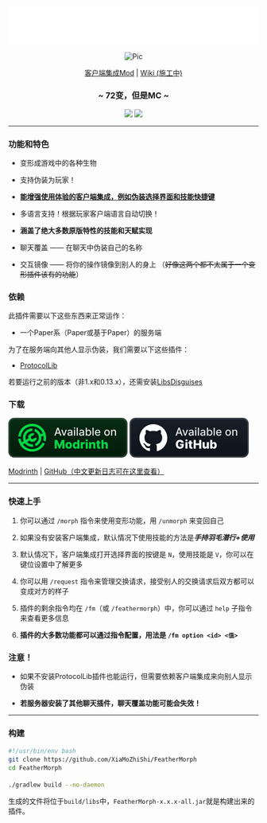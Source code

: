 ![cover](./assets/cover.png)

<div align="center">

![Pic](https://cdn.modrinth.com/data/ydNDeiDX/images/9e71cabf14eb3c0ccaef48d7b81410d79dc04261.png)

[客户端集成Mod](https://modrinth.com/mod/feathermorphclient) | [Wiki (施工中)](https://github.com/XiaMoZhiShi/FeatherMorph/wiki)

<h3> ~ 72变，但是MC ~ </h3>

<p align="center">
  <img src="https://github.com/XiaMoZhiShi/MorphPlugin/actions/workflows/build.yml/badge.svg">
  <img src="https://img.shields.io/github/release/XiaMoZhiShi/MorphPlugin.svg">
</p>

</div>

---

### 功能和特色

- 变形成游戏中的各种生物

- 支持伪装为玩家！

- [**能增强使用体验的客户端集成，例如伪装选择界面和技能快捷键**](https://modrinth.com/mod/feathermorphclient)

- 多语言支持！根据玩家客户端语言自动切换！

- **涵盖了绝大多数原版特性的技能和天赋实现**

- 聊天覆盖 —— 在聊天中伪装自己的名称

- 交互镜像 —— 将你的操作镜像到别人的身上 （~~好像这两个都不太属于一个变形插件该有的功能~~）

### 依赖

此插件需要以下这些东西来正常运作：

- 一个Paper系（Paper或基于Paper）的服务端

为了在服务端向其他人显示伪装，我们需要以下这些插件：

- [ProtocolLib](https://ci.dmulloy2.net/job/ProtocolLib)

若要运行之前的版本（非1.x和0.13.x），还需安装[LibsDisguises](https://www.spigotmc.org/resources/libs-disguises-free.81/)

### 下载

[![Available on Modrinth](https://raw.githubusercontent.com/intergrav/devins-badges/v3/assets/cozy/available/modrinth_vector.svg)](https://modrinth.com/plugin/feathermorph/changelog) [![Available on GitHub](https://raw.githubusercontent.com/intergrav/devins-badges/v3/assets/cozy/available/github_vector.svg)](https://github.com/XiaMoZhiShi/FeatherMorph/releases)

[Modrinth](https://modrinth.com/plugin/feathermorph/changelog) | [GitHub（中文更新日志可在这里查看）](https://github.com/XiaMoZhiShi/FeatherMorph/releases)

---

### 快速上手

1. 你可以通过 `/morph` 指令来使用变形功能，用 `/unmorph` 来变回自己

2. 如果没有安装客户端集成，默认情况下使用技能的方法是***手持羽毛潜行+使用***

3. 默认情况下，客户端集成打开选择界面的按键是 `N`，使用技能是 `V`，你可以在键位设置中了解更多

4. 你可以用 `/request` 指令来管理交换请求，接受别人的交换请求后双方都可以变成对方的样子

5. 插件的剩余指令均在 `/fm`（或 `/feathermorph`）中，你可以通过 `help` 子指令来查看更多信息

6. **插件的大多数功能都可以通过指令配置，用法是 `/fm option <id> <值>`**

### 注意！
- 如果不安装ProtocolLib插件也能运行，但需要依赖客户端集成来向别人显示伪装

- **若服务器安装了其他聊天插件，聊天覆盖功能可能会失效！**

---
### 构建
```bash
#!/usr/bin/env bash
git clone https://github.com/XiaMoZhiShi/FeatherMorph
cd FeatherMorph

./gradlew build --no-daemon
```

生成的文件将位于`build/libs`中，`FeatherMorph-x.x.x-all.jar`就是构建出来的插件。
